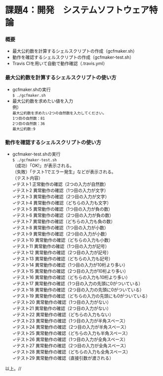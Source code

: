 # 課題4：開発　システムソフトウェア特論
### 概要
* 最大公約数を計算するシェルスクリプトの作成（gcfmaker.sh）
* 動作を確認するシェルスクリプトの作成（gcfmaker-test.sh）
* Travis CIを用いて自動で動作確認（.travis.yml）

### 最大公約数を計算するシェルスクリプトの使い方
* gcfmaker.shの実行  
`$ ./gcfmaker.sh`
* 最大公約数を求めたい値を入力  
例）  
`最大公約数を求めたい2つの自然数を入力してください。`  
`1つ目の自然数：81`  
`2つ目の自然数：36`  
`最大公約数:9`  

### 動作を確認するシェルスクリプトの使い方
* gcfmaker-test.shの実行  
`$ ./gcfmaker-test.sh`  
（成功）「OK!」が表示される。  
（失敗）「テスト1でエラー発生」などが表示される。  
（テスト内容）  
✓テスト1 正常動作の確認（2つの入力が自然数）  
✓テスト2 異常動作の確認（1つ目の入力が文字）  
✓テスト3 異常動作の確認（2つ目の入力が文字）  
✓テスト4 異常動作の確認（どちらの入力も文字）  
✓テスト5 異常動作の確認（1つ目の入力が負の数）  
✓テスト6 異常動作の確認（2つ目の入力が負の数）  
✓テスト7 異常動作の確認（どちらの入力も負の数）  
✓テスト8 異常動作の確認（1つ目の入力が小数）  
✓テスト9 異常動作の確認（2つ目の入力が小数）  
✓テスト10 異常動作の確認（どちらの入力も小数）  
✓テスト11 異常動作の確認（1つ目の入力が記号）  
✓テスト12 異常動作の確認（2つ目の入力が記号）  
✓テスト13 異常動作の確認（どちらの入力も記号）  
✓テスト14 異常動作の確認（1つ目の入力が10桁より多い）  
✓テスト15 異常動作の確認（2つ目の入力が10桁より多い）  
✓テスト16 異常動作の確認（どちらの入力も10桁より多い）  
✓テスト17 異常動作の確認（1つ目の入力の先頭に0がついている）  
✓テスト18 異常動作の確認（2つ目の入力の先頭に0がついている）  
✓テスト19 異常動作の確認（どちらの入力の先頭にも0がついている）  
✓テスト20 異常動作の確認（1つ目の入力がない）  
✓テスト21 異常動作の確認（2つ目の入力がない）  
✓テスト22 異常動作の確認（どちらの入力もない）  
✓テスト23 異常動作の確認（1つ目の入力が半角スペース）  
✓テスト24 異常動作の確認（2つ目の入力が半角スペース）  
✓テスト25 異常動作の確認（どちらの入力も半角スペース）  
✓テスト26 異常動作の確認（1つ目の入力が全角スペース）  
✓テスト27 異常動作の確認（2つ目の入力が全角スペース）  
✓テスト28 異常動作の確認（どちらの入力も全角スペース）  
✓テスト29 異常動作の確認（直接引数が渡される）  

以上。//
